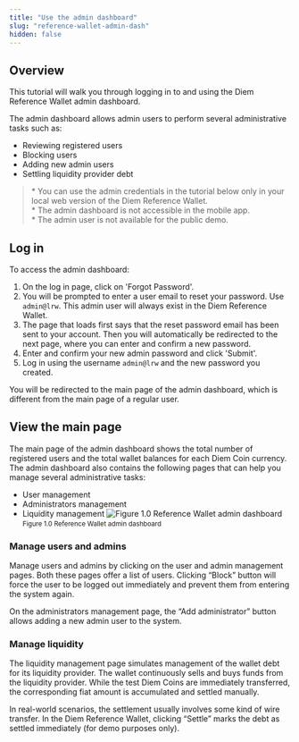 ```yaml
---
title: "Use the admin dashboard"
slug: "reference-wallet-admin-dash"
hidden: false
---
```

## Overview

This tutorial will walk you through logging in to and using the Diem Reference Wallet admin dashboard. 

The admin dashboard allows admin users to perform several administrative tasks such as:

*   Reviewing registered users
*   Blocking users
*   Adding new admin users
*   Settling liquidity provider debt

<BlockQuote type="info">
* You can use the admin credentials in the tutorial below only in your local web version of the Diem Reference Wallet.
<br/>* The admin dashboard is not accessible in the mobile app. 
<br/>* The admin user is not available for the public demo. 
</BlockQuote>

## Log in

To access the admin dashboard:
1. On the log in page, click on 'Forgot Password'. 
2. You will be prompted to enter a user email to reset your password. Use `admin@lrw`. This admin user will always exist in the Diem Reference Wallet. 
3. The page that loads first says that the reset password email has been sent to your account. Then you will automatically be redirected to the next page, where you can enter and confirm a new password. 
4. Enter and confirm your new admin password and click 'Submit'. 
5. Log in using the username `admin@lrw` and the new password you created. 

You will be redirected to the main page of the admin dashboard, which is different from the main page of a regular user. 


## View the main page

The main page of the admin dashboard shows the total number of registered users and the total wallet balances for each Diem Coin currency. The admin dashboard also contains the following pages that can help you manage several administrative tasks: 

*   User management
*   Administrators management
*   Liquidity management
![Figure 1.0 Reference Wallet admin dashboard](https://files.readme.io/58972ba-admin-dash.png)
<small className="figure">Figure 1.0 Reference Wallet admin dashboard</small>

### Manage users and admins

Manage users and admins by clicking on the user and admin management pages. Both these pages offer a list of users. Clicking “Block” button will force the user to be logged out immediately and prevent them from entering the system again.

On the administrators management page, the “Add administrator” button allows adding a new admin user to the system.


### Manage liquidity 

The liquidity management page simulates management of the wallet debt for its liquidity provider. The wallet continuously sells and buys funds from the liquidity provider. While the test Diem Coins are immediately transferred, the corresponding fiat amount is accumulated and settled manually. 

In real-world scenarios, the settlement usually involves some kind of wire transfer. In the Diem Reference Wallet, clicking “Settle” marks the debt as settled immediately (for demo purposes only).